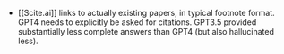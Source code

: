 - [[Scite.ai]] links to actually existing papers, in typical footnote format. GPT4 needs to explicitly be asked for citations. GPT3.5 provided substantially less complete answers than GPT4 (but also hallucinated less).